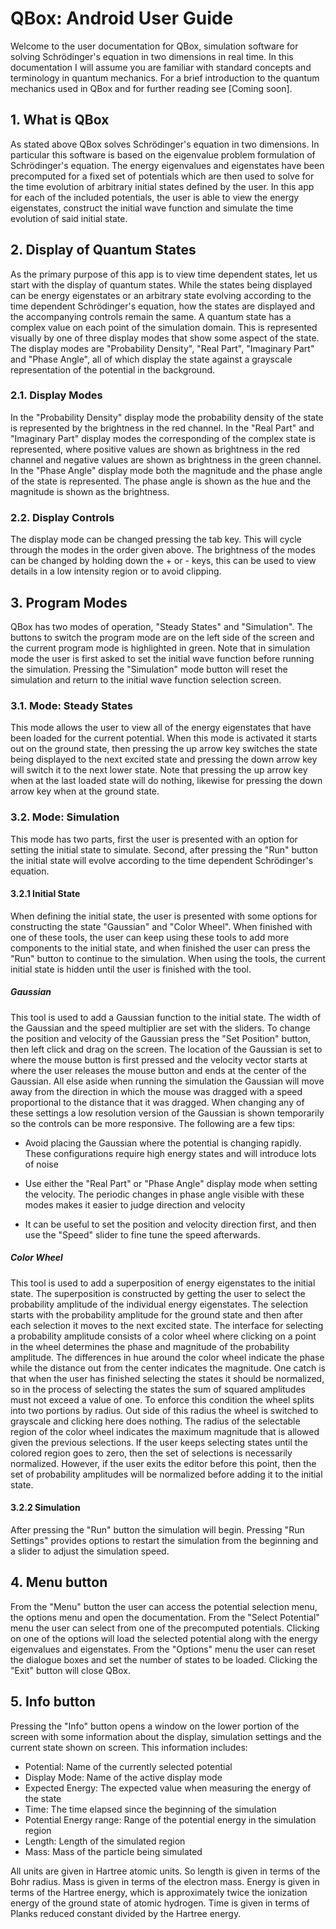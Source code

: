 # QBox: Android User Guide
Welcome to the user documentation for QBox, simulation software for
solving Schrödinger's equation in two dimensions in real time. In this
documentation I will assume you are familiar with standard concepts and
terminology in quantum mechanics. For a brief introduction to the quantum
mechanics used in QBox and for further reading see [Coming soon].

## 1. What is QBox
As stated above QBox solves Schrödinger's equation in two dimensions. In
particular this software is based on the eigenvalue problem formulation
of Schrödinger's equation. The energy eigenvalues and eigenstates have
been precomputed for a fixed set of potentials which are then used to
solve for the time evolution of arbitrary initial states defined by the
user. In this app for each of the included potentials, the user is able
to view the energy eigenstates, construct the initial wave function and
simulate the time evolution of said initial state.

## 2. Display of Quantum States
As the primary purpose of this app is to view time dependent states, let
us start with the display of quantum states. While the states being
displayed can be energy eigenstates or an arbitrary state evolving
according to the time dependent Schrödinger's equation, how the states
are displayed and the accompanying controls remain the same. A quantum
state has a complex value on each point of the simulation domain. This
is represented visually by one of three display modes that show some
aspect of the state. The display modes are "Probability Density",
"Real Part", "Imaginary Part" and "Phase Angle", all of which display the
state against a grayscale representation of the potential in the background.

### 2.1. Display Modes
In the "Probability Density" display mode the probability density of the
state is represented by the brightness in the red channel. In the
"Real Part" and "Imaginary Part" display modes the corresponding of the
complex state is represented, where positive values are shown as brightness
in the red channel and negative values are shown as brightness in the
green channel. In the "Phase Angle" display mode both the magnitude and
the phase angle of the state is represented. The phase angle is shown as
the hue and the magnitude is shown as the brightness.

### 2.2. Display Controls
The display mode can be changed pressing the tab key. This will cycle
through the modes in the order given above. The brightness of the modes
can be changed by holding down the + or - keys, this can be used to view
details in a low intensity region or to avoid clipping.

## 3. Program Modes
QBox has two modes of operation, "Steady States" and "Simulation". The
buttons to switch the program mode are on the left side of the screen
and the current program mode is highlighted in green. Note that in
simulation mode the user is first asked to set the initial wave function
before running the simulation. Pressing the "Simulation" mode button will
reset the simulation and return to the initial wave function selection screen.

### 3.1. Mode: Steady States
This mode allows the user to view all of the energy eigenstates that have
been loaded for the current potential. When this mode is activated it
starts out on the ground state, then pressing the up arrow key switches
the state being displayed to the next excited state and pressing the down
arrow key will switch it to the next lower state. Note that pressing the
up arrow key when at the last loaded state will do nothing, likewise for
pressing the down arrow key when at the ground state.

### 3.2. Mode: Simulation
This mode has two parts, first the user is presented with an option for
setting the initial state to simulate. Second, after pressing the "Run"
button the initial state will evolve according to the time dependent
Schrödinger's equation.

#### 3.2.1 Initial State
When defining the initial state, the user is presented with some options
for constructing the state "Gaussian" and "Color Wheel". When finished
with one of these tools, the user can keep using these tools to add more
components to the initial state, and when finished the user can press the
"Run" button to continue to the simulation. When using the tools, the
current initial state is hidden until the user is finished with the tool.

##### Gaussian
This tool is used to add a Gaussian function to the initial state. The
width of the Gaussian and the speed multiplier are set with the sliders.
To change the position and velocity of the Gaussian press the "Set Position"
button, then left click and drag on the screen. The location of the Gaussian
is set to where the mouse button is first pressed and the velocity vector
starts at where the user releases the mouse button and ends at the center
of the Gaussian. All else aside when running the simulation the Gaussian
will move away from the direction in which the mouse was dragged with a
speed proportional to the distance that it was dragged. When changing any
of these settings a low resolution version of the Gaussian is shown
temporarily so the controls can be more responsive. The following are a
few tips:

- Avoid placing the Gaussian where the potential is changing rapidly. These
  configurations require high energy states and will introduce lots of noise

- Use either the "Real Part" or "Phase Angle" display mode when setting
  the velocity. The periodic changes in phase angle visible with these
  modes makes it easier to judge direction and velocity

- It can be useful to set the position and velocity direction first, and
  then use the "Speed" slider to fine tune the speed afterwards.

##### Color Wheel
This tool is used to add a superposition of energy eigenstates to the
initial state. The superposition is constructed by getting the user to
select the probability amplitude of the individual energy eigenstates.
The selection starts with the probability amplitude for the ground state
and then after each selection it moves to the next excited state. The
interface for selecting a probability amplitude consists of a color wheel
where clicking on a point in the wheel determines the phase and magnitude
of the probability amplitude. The differences in hue around the color
wheel indicate the phase while the distance out from the center indicates
the magnitude. One catch is that when the user has finished selecting the
states it should be normalized, so in the process of selecting the states
the sum of squared amplitudes must not exceed a value of one. To enforce
this condition the wheel splits into two portions by radius. Out side of
this radius the wheel is switched to grayscale and clicking here does
nothing. The radius of the selectable region of the color wheel indicates
the maximum magnitude that is allowed given the previous selections. If
the user keeps selecting states until the colored region goes to zero,
then the set of selections is necessarily normalized. However, if the
user exits the editor before this point, then the set of probability
amplitudes will be normalized before adding it to the initial state.

#### 3.2.2 Simulation
After pressing the "Run" button the simulation will begin. Pressing
"Run Settings" provides options to restart the simulation from the
beginning and a slider to adjust the simulation speed.

## 4. Menu button
From the "Menu" button the user can access the potential selection menu,
the options menu and open the documentation. From the "Select Potential"
menu the user can select from one of the precomputed potentials. Clicking
on one of the options will load the selected potential along with the
energy eigenvalues and eigenstates. From the "Options" menu the user can
reset the dialogue boxes and set the number of states to be loaded. Clicking
the "Exit" button will close QBox.

## 5. Info button
Pressing the "Info" button opens a window on the lower portion of the
screen with some information about the display, simulation settings and
the current state shown on screen. This information includes:

- Potential: Name of the currently selected potential
- Display Mode: Name of the active display mode
- Expected Energy: The expected value when measuring the energy of the state
- Time: The time elapsed since the beginning of the simulation
- Potential Energy range: Range of the potential energy in the simulation region
- Length: Length of the simulated region
- Mass: Mass of the particle being simulated

All units are given in Hartree atomic units. So length is given in terms
of the Bohr radius. Mass is given in terms of the electron mass. Energy
is given in terms of the Hartree energy, which is approximately twice the
ionization energy of the ground state of atomic hydrogen. Time is given
in terms of Planks reduced constant divided by the Hartree energy.
